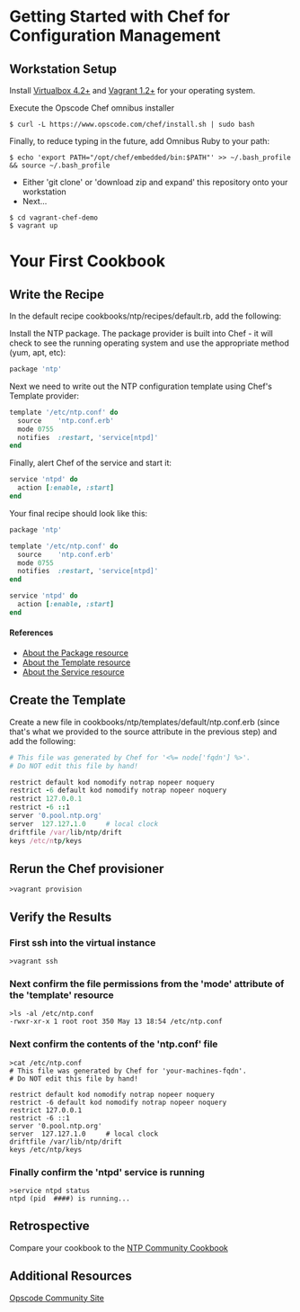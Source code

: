 Getting Started with Chef for Configuration Management
======================================================

Workstation Setup
-----------------

Install [Virtualbox 4.2+](https://www.virtualbox.org/wiki/Downloads) and [Vagrant 1.2+](http://downloads.vagrantup.com/) for your operating system.

Execute the Opscode Chef omnibus installer

`$ curl -L https://www.opscode.com/chef/install.sh | sudo bash`

Finally, to reduce typing in the future, add Omnibus Ruby to your path:

`$ echo 'export PATH="/opt/chef/embedded/bin:$PATH"' >> ~/.bash_profile && source ~/.bash_profile`

* Either 'git clone' or 'download zip and expand' this repository onto your workstation
* Next...

```
$ cd vagrant-chef-demo
$ vagrant up
```

Your First Cookbook
===================

Write the Recipe
----------------

In the default recipe cookbooks/ntp/recipes/default.rb, add the following:

Install the NTP package. The package provider is built into Chef - it will check to see the running operating system and use the appropriate method (yum, apt, etc):

```ruby
package 'ntp'
```

Next we need to write out the NTP configuration template using Chef's Template provider:

```ruby
template '/etc/ntp.conf' do
  source    'ntp.conf.erb'
  mode 0755
  notifies  :restart, 'service[ntpd]'
end
```

Finally, alert Chef of the service and start it:

```ruby
service 'ntpd' do
  action [:enable, :start]
end
```

Your final recipe should look like this:

```ruby
package 'ntp'

template '/etc/ntp.conf' do
  source    'ntp.conf.erb'
  mode 0755
  notifies  :restart, 'service[ntpd]'
end

service 'ntpd' do
  action [:enable, :start]
end
```

#### References
* [About the Package resource](http://docs.opscode.com/resource_package.html)
* [About the Template resource](http://docs.opscode.com/essentials_cookbook_templates.html)
* [About the Service resource](http://docs.opscode.com/resource_service.html)


Create the Template
-------------------

Create a new file in cookbooks/ntp/templates/default/ntp.conf.erb (since that's what we provided to the source attribute in the previous step) and add the following:

```ruby
# This file was generated by Chef for '<%= node['fqdn'] %>'.
# Do NOT edit this file by hand!

restrict default kod nomodify notrap nopeer noquery
restrict -6 default kod nomodify notrap nopeer noquery
restrict 127.0.0.1
restrict -6 ::1
server '0.pool.ntp.org'
server  127.127.1.0     # local clock
driftfile /var/lib/ntp/drift
keys /etc/ntp/keys
```

Rerun the Chef provisioner
--------------------------

```
>vagrant provision
```

Verify the Results
------------------

### First ssh into the virtual instance

```
>vagrant ssh
```

### Next confirm the file permissions from the 'mode' attribute of the 'template' resource
```
>ls -al /etc/ntp.conf
-rwxr-xr-x 1 root root 350 May 13 18:54 /etc/ntp.conf
```

### Next confirm the contents of the 'ntp.conf' file
```
>cat /etc/ntp.conf
# This file was generated by Chef for 'your-machines-fqdn'.
# Do NOT edit this file by hand!

restrict default kod nomodify notrap nopeer noquery
restrict -6 default kod nomodify notrap nopeer noquery
restrict 127.0.0.1
restrict -6 ::1
server '0.pool.ntp.org'
server  127.127.1.0     # local clock
driftfile /var/lib/ntp/drift
keys /etc/ntp/keys
```

### Finally confirm the 'ntpd' service is running
```
>service ntpd status
ntpd (pid  ####) is running...
```

Retrospective
-------------

Compare your cookbook to the [NTP Community Cookbook](http://community.opscode.com/cookbooks/ntp)

Additional Resources
--------------------
[Opscode Community Site](http://community.opscode.com/)